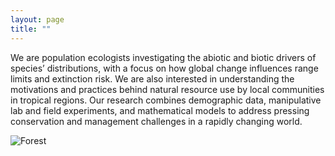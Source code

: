 ```yaml
---
layout: page
title: ""
---
```

We are population ecologists investigating the abiotic and biotic drivers of species’ distributions, with a focus on how global change influences range limits and extinction risk. We are also interested in understanding the motivations and practices behind natural resource use by local communities in tropical regions. Our research combines demographic data, manipulative lab and field experiments, and mathematical models to address pressing conservation and management challenges in a rapidly changing world.

![Forest](/assets/Gallery.JPG)
